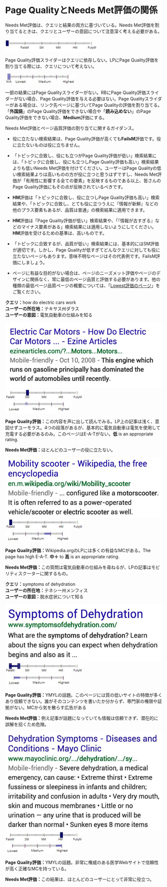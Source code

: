 # Page QualityとNeeds Met評価の関係

Needs Met評価は、クエリと結果の両方に基づいている。Needs Met評価を割り当てるときは、クエリとユーザーの意図について注意深く考える必要がある。

![needs met scale - not applicable](../images/needs-met-na.jpg)

Page Quality評価スライダーはクエリに依存しない。LPにPage Quality評価を割り当てる際には、クエリについて考えない。

![page quality scale - not applicable](../images/eat-na.jpg)

一部の結果にはPage Qualityスライダーがない。RBにPage Quality評価スライダーがない場合、Page Quality評価を与える必要はない。Page Qualityスライダーがある場合は、リンク先ページに基づいてPage Qualityの評価を割り当てる。「**外国語**」のPage Quality評価をできない場合や「**読み込めない**」のPage Quality評価をできない場合、**Medium**評価にする。

Needs Met評価とページ品質評価の割り当てに関するガイダンス。

- 役に立たない検索結果は、Page Quality評価が高くても**FailsM**評価です。役に立たないものは役に立ちません。

- 「トピックに合致し、役にも立つがPage Quality評価が低い」検索結果には、「トピックに合致し、役にも立つしPage Quality評価も高い」検索結果よりも低いNeeds Met評価を付けてください。ユーザーはPage Qualityの低い検索結果よりは高いものの方が役に立つと思うはずですし、Needs Met評価が「有用性に影響する全ての要素」を反映するものである以上、皆さんのPage Quality評価にもその点が反映されているべきです。

- **HM**評価は「トピックに合致し、役に立つしPage Quality評価も高い」検索結果や、「トピックに合致し、とても役に立つうえに『情報が新鮮』などの他のプラス要素もあるが、品質は普通」の検索結果に適用できます。

- **HM**評価は「Page Quality評価が低い」検索結果や、「『情報が古すぎる』などのマイナス要素がある」検索結果には適用しないようにしてください。**HM**評価を受けるための基準は、高いものです。

- 「トピックに合致するが、品質が低い」検索結果には、基本的にはSM評価が適切です。しかし、Page Qualityが低すぎてどんなクエリに対しても役に立たないページもあります。意味不明なページはその代表例です。FailsM評価にしましょう。

- ページに有益な目的がない場合は、ページのニーズメット評価やページのデザインに関係なく、常に最低のページ品質と評価する必要があります。他の種類の最低ページ品質ページの概要については、「[Lowest評価のページ](../page-quality-rating-guideline/7-lowest-quality-pages)」をご覧ください。

<div class="examples">
<div class="example">

**クエリ：**<span class="query">how do electric cars work</span>  
**ユーザーの所在地：**<!-- -->テキサス州ダラス  
**ユーザーの意図：**<!-- -->電気自動車の仕組みを知る

<div class="results">
<div class="result">

![](../images/img628.jpg)  
![needs met scale - slightly meets](../images/sm.jpg)  
![page quality scale - low](../images/low.jpg)

**Page Quality評価：**<!-- -->この内容を声に出して読んでみる。LP上の記事は浅く、意図せずユーモラス。4つの段落があるが、基本的に電気自動車は電気を使用して充電する必要があるのみ。このページはE-A-Tがない。**低** is an appropriate rating.

**Needs Met評価：**<!-- -->ほとんどのユーザーの役に立たない。

</div>
<div class="result">

![](../images/img631.jpg)  
![needs met scale - fails to meet](../images/failsm.jpg)  
![page quality scale - medium+ - narrow range](../images/medium+narrow.jpg)

**Page Quality評価：**<!-- -->Wikipedia.orgのLPには多くの有益なMCがある。The page has high E-A-T. **中＋** to **高** is an appropriate rating.

**Needs Met評価：**<!-- -->この質問は電気自動車の仕組みを尋ねるが、LPの記事はモビリティスクーターに関するもの。

</div>
</div>
</div>
<div class="example">

**クエリ：**<span class="query">symptoms of dehydration</span>  
**ユーザーの所在地：**<!-- -->テネシー州メンフィス  
**ユーザーの意図：**<!-- -->脱水症状について知る

<div class="results">
<div class="result">

![](../images/img634.jpg)  
![needs met scale - fails to meet - narrow range](../images/failsm-narrow.jpg)  
![page quality scale - lowest - narrow range](../images/lowest-narrow.jpg)

**Page Quality評価：**<!-- -->YMYLの話題。このページには質の低いサイトの特徴が多くあり信頼できない。誰がそのコンテンツを書いたか分からず、専門家の権限や証拠がない。MCから気を散らす広告がある

**Needs Met評価：**<!-- -->例え記事が話題になっていても情報は信頼できず、潜在的に誤解を招くため危険。

</div>
<div class="result">

![](../images/img637.jpg)  
![needs met scale - highly meets](../images/hm.jpg)  
![page quality scale - high+ - narrow range](../images/high+narrow.jpg)

**Page Quality評価：**<!-- -->YMYLの話題。非常に権威のある医学Webサイトで信頼性が高く正確なMCを持っている。

**Needs Met評価：**<!-- -->この結果は、ほとんどのユーザーにとって非常に役立つ。

</div>
</div>
</div>
</div>
